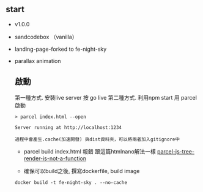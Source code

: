 

## start
- v1.0.0
- sandcodebox （vanilla）
- landing-page-forked to fe-night-sky
- parallax animation 


  ## 啟動

  第一種方式. 安裝live server 按 go live
  第二種方式. 利用npm start 用 parcel 啟動
  ```
  > parcel index.html --open

  Server running at http://localhost:1234 

  過程中會產生.cache(加速開發) 與dist資料夾，可以將兩者加入gitignore中
  ```

  - parcel build index.html 報錯 跟這篇htmlnano解法一樣 [parcel-js-tree-render-is-not-a-function](https://stackoverflow.com/questions/67087634/parcel-js-tree-render-is-not-a-function)
  
  - 確保可以build之後, 撰寫dockerfile, build image

  ```
  docker build -t fe-night-sky . --no-cache
  ```